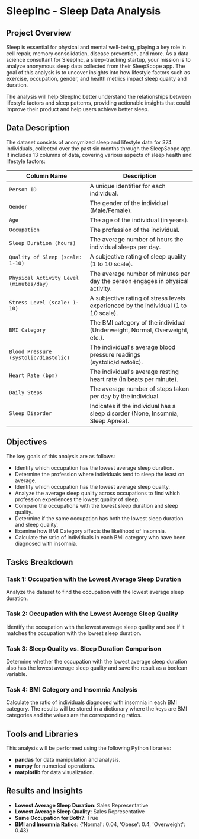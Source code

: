 # SleepInc - Sleep Data Analysis

## Project Overview

Sleep is essential for physical and mental well-being, playing a key role in cell repair, memory consolidation, disease prevention, and more. As a data science consultant for SleepInc, a sleep-tracking startup, your mission is to analyze anonymous sleep data collected from their SleepScope app. The goal of this analysis is to uncover insights into how lifestyle factors such as exercise, occupation, gender, and health metrics impact sleep quality and duration.

The analysis will help SleepInc better understand the relationships between lifestyle factors and sleep patterns, providing actionable insights that could improve their product and help users achieve better sleep.

## Data Description

The dataset consists of anonymized sleep and lifestyle data for 374 individuals, collected over the past six months through the SleepScope app. It includes 13 columns of data, covering various aspects of sleep health and lifestyle factors:

| Column Name                        | Description                                                             |
|------------------------------------|-------------------------------------------------------------------------|
| `Person ID`                        | A unique identifier for each individual.                                |
| `Gender`                           | The gender of the individual (Male/Female).                             |
| `Age`                              | The age of the individual (in years).                                   |
| `Occupation`                       | The profession of the individual.                                       |
| `Sleep Duration (hours)`           | The average number of hours the individual sleeps per day.              |
| `Quality of Sleep (scale: 1-10)`   | A subjective rating of sleep quality (1 to 10 scale).                  |
| `Physical Activity Level (minutes/day)` | The average number of minutes per day the person engages in physical activity. |
| `Stress Level (scale: 1-10)`       | A subjective rating of stress levels experienced by the individual (1 to 10 scale). |
| `BMI Category`                     | The BMI category of the individual (Underweight, Normal, Overweight, etc.). |
| `Blood Pressure (systolic/diastolic)` | The individual's average blood pressure readings (systolic/diastolic). |
| `Heart Rate (bpm)`                | The individual's average resting heart rate (in beats per minute).     |
| `Daily Steps`                     | The average number of steps taken per day by the individual.           |
| `Sleep Disorder`                   | Indicates if the individual has a sleep disorder (None, Insomnia, Sleep Apnea). |

## Objectives

The key goals of this analysis are as follows:

- Identify which occupation has the lowest average sleep duration.
- Determine the profession where individuals tend to sleep the least on average.
- Identify which occupation has the lowest average sleep quality.
- Analyze the average sleep quality across occupations to find which profession experiences the lowest quality of sleep.
- Compare the occupations with the lowest sleep duration and sleep quality.
- Determine if the same occupation has both the lowest sleep duration and sleep quality.
- Examine how BMI Category affects the likelihood of insomnia.
- Calculate the ratio of individuals in each BMI category who have been diagnosed with insomnia.

## Tasks Breakdown

### Task 1: Occupation with the Lowest Average Sleep Duration
Analyze the dataset to find the occupation with the lowest average sleep duration.

### Task 2: Occupation with the Lowest Average Sleep Quality
Identify the occupation with the lowest average sleep quality and see if it matches the occupation with the lowest sleep duration.

### Task 3: Sleep Quality vs. Sleep Duration Comparison
Determine whether the occupation with the lowest average sleep duration also has the lowest average sleep quality and save the result as a boolean variable.

### Task 4: BMI Category and Insomnia Analysis
Calculate the ratio of individuals diagnosed with insomnia in each BMI category. The results will be stored in a dictionary where the keys are BMI categories and the values are the corresponding ratios.

## Tools and Libraries

This analysis will be performed using the following Python libraries:

- **pandas** for data manipulation and analysis.
- **numpy** for numerical operations.
- **matplotlib** for data visualization.

## Results and Insights

- **Lowest Average Sleep Duration**: Sales Representative
- **Lowest Average Sleep Quality**: Sales Representative
- **Same Occupation for Both?**: True
- **BMI and Insomnia Ratios**: {'Normal': 0.04, 'Obese': 0.4, 'Overweight': 0.43}

